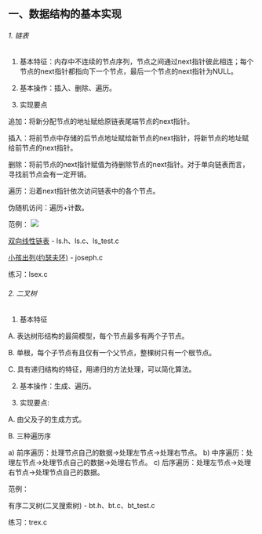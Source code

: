 ## 一、数据结构的基本实现

###### 1. 链表

1) 基本特征：内存中不连续的节点序列，节点之间通过next指针彼此相连；每个节点的next指针都指向下一个节点，最后一个节点的next指针为NULL。

2) 基本操作：插入、删除、遍历。

3) 实现要点

追加：将新分配节点的地址赋给原链表尾端节点的next指针。

插入：将前节点中存储的后节点地址赋给新节点的next指针，将新节点的地址赋给前节点的next指针。

删除：将前节点的next指针赋值为待删除节点的next指针。对于单向链表而言，寻找前节点会有一定开销。

遍历：沿着next指针依次访问链表中的各个节点。

伪随机访问：遍历+计数。

范例：
![](https://github.com/DuffAb/funny_shit/blob/master/DataStructure/Sample/LIST/images/double_list.png)

[双向线性链表](https://github.com/DuffAb/funny_shit/tree/master/DataStructure/Sample/STACK/ImplementByList) - ls.h、ls.c、ls_test.c

[小孩出列(约瑟夫环)](https://github.com/DuffAb/funny_shit/tree/master/DataStructure/Sample/STACK/ImplementByList) - joseph.c

练习：lsex.c

###### 2. 二叉树

1) 基本特征

A. 表达树形结构的最简模型，每个节点最多有两个子节点。

B. 单根，每个子节点有且仅有一个父节点，整棵树只有一个根节点。

C. 具有递归结构的特征，用递归的方法处理，可以简化算法。

2) 基本操作：生成、遍历。

3) 实现要点:

A. 由父及子的生成方式。

B. 三种遍历序

a) 前序遍历：处理节点自己的数据->处理左节点->处理右节点。
b) 中序遍历：处理左节点->处理节点自己的数据->处理右节点。
c) 后序遍历：处理左节点->处理右节点->处理节点自己的数据。

范例：

有序二叉树(二叉搜索树) - bt.h、bt.c、bt_test.c

练习：trex.c

